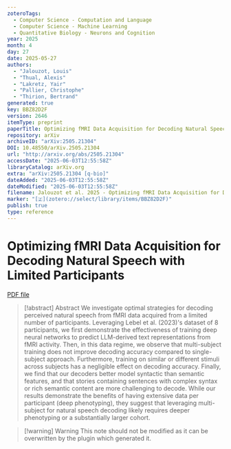 ```yaml
---
zoteroTags:
  - Computer Science - Computation and Language
  - Computer Science - Machine Learning
  - Quantitative Biology - Neurons and Cognition
year: 2025
month: 4
day: 27
date: 2025-05-27
authors:
  - "Jalouzot, Louis"
  - "Thual, Alexis"
  - "Lakretz, Yair"
  - "Pallier, Christophe"
  - "Thirion, Bertrand"
generated: true
key: BBZ82D2F
version: 2646
itemType: preprint
paperTitle: Optimizing fMRI Data Acquisition for Decoding Natural Speech with Limited Participants
repository: arXiv
archiveID: "arXiv:2505.21304"
DOI: 10.48550/arXiv.2505.21304
url: "http://arxiv.org/abs/2505.21304"
accessDate: "2025-06-03T12:55:58Z"
libraryCatalog: arXiv.org
extra: "arXiv:2505.21304 [q-bio]"
dateAdded: "2025-06-03T12:55:58Z"
dateModified: "2025-06-03T12:55:58Z"
filename: Jalouzot et al. 2025 - Optimizing fMRI Data Acquisition for Decoding Natural Speech with Limited Participants.pdf
marker: "[🇿](zotero://select/library/items/BBZ82D2F)"
publish: true
type: reference
---
```

# Optimizing fMRI Data Acquisition for Decoding Natural Speech with Limited Participants

[PDF file](/Papers/PDFs/Jalouzot%20et%20al.%202025%20-%20Optimizing%20fMRI%20Data%20Acquisition%20for%20Decoding%20Natural%20Speech%20with%20Limited%20Participants.pdf)

> [!abstract] Abstract
> We investigate optimal strategies for decoding perceived natural speech from fMRI data acquired from a limited number of participants. Leveraging Lebel et al. (2023)'s dataset of 8 participants, we first demonstrate the effectiveness of training deep neural networks to predict LLM-derived text representations from fMRI activity. Then, in this data regime, we observe that multi-subject training does not improve decoding accuracy compared to single-subject approach. Furthermore, training on similar or different stimuli across subjects has a negligible effect on decoding accuracy. Finally, we find that our decoders better model syntactic than semantic features, and that stories containing sentences with complex syntax or rich semantic content are more challenging to decode. While our results demonstrate the benefits of having extensive data per participant (deep phenotyping), they suggest that leveraging multi-subject for natural speech decoding likely requires deeper phenotyping or a substantially larger cohort.

>[!warning] Warning
> This note should not be modified as it can be overwritten by the plugin which generated it.

